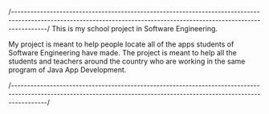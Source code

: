 /-----------------------------------------------------------------------------------------------------------------------------------------------------------------------/
This is my school project in Software Engineering.

My project is meant to help people locate all of the apps students of Software Engineering have made.
The project is meant to help all the students and teachers around the country who are working in the same program of Java App Development.

/-----------------------------------------------------------------------------------------------------------------------------------------------------------------------/

